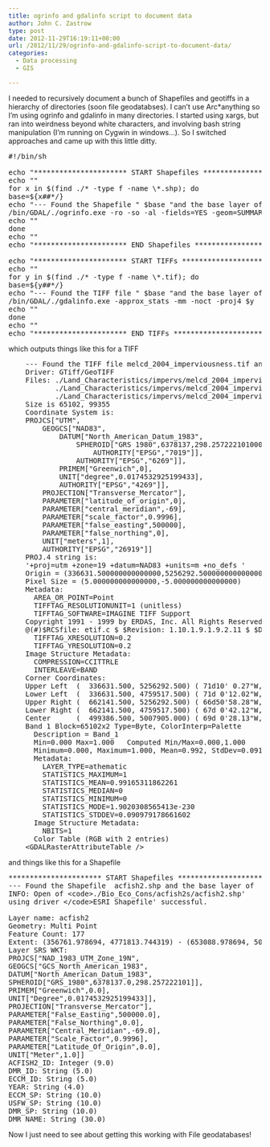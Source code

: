 ```yaml
---
title: ogrinfo and gdalinfo script to document data
author: John C. Zastrow
type: post
date: 2012-11-29T16:19:11+00:00
url: /2012/11/29/ogrinfo-and-gdalinfo-script-to-document-data/
categories:
  - Data processing
  - GIS

---
```

I needed to recursively document a bunch of Shapefiles and geotiffs in a hierarchy of directories (soon file geodatabses). I can&#8217;t use Arc*anything so I&#8217;m using ogrinfo and gdalinfo in many directories. I started using xargs, but ran into weirdness beyond white characters, and involving bash string manipulation (I&#8217;m running on Cygwin in windows&#8230;). So I switched approaches and came up with this little ditty.

<pre class="lang:bash decode:1 " >#!/bin/sh

echo "********************** START Shapefiles ***********************"
echo ""
for x in $(find ./* -type f -name \*.shp); do
base=${x##*/}
echo "--- Found the Shapefile " $base "and the base layer of " ${base%.*}
/bin/GDAL/./ogrinfo.exe -ro -so -al -fields=YES -geom=SUMMARY $x
echo ""
done
echo ""
echo "********************** END Shapefiles ***********************"

echo "********************** START TIFFs ***********************"
echo ""
for y in $(find ./* -type f -name \*.tif); do
base=${y##*/}
echo "--- Found the TIFF file " $base "and the base layer of " ${base%.*}
/bin/GDAL/./gdalinfo.exe -approx_stats -mm -noct -proj4 $y
echo ""
done
echo ""
echo "********************** END TIFFs ***********************"
</pre>

which outputs things like this for a TIFF

<pre>    --- Found the TIFF file melcd_2004_imperviousness.tif and the base layer of melcd_2004_imperviousness
    Driver: GTiff/GeoTIFF
    Files: ./Land_Characteristics/impervs/melcd_2004_imperviousness.tif
           ./Land_Characteristics/impervs/melcd_2004_imperviousness.tfw
           ./Land_Characteristics/impervs/melcd_2004_imperviousness.aux
    Size is 65102, 99355
    Coordinate System is:
    PROJCS["UTM",
        GEOGCS["NAD83",
            DATUM["North_American_Datum_1983",
                SPHEROID["GRS 1980",6378137,298.2572221010002,
                    AUTHORITY["EPSG","7019"]],
                AUTHORITY["EPSG","6269"]],
            PRIMEM["Greenwich",0],
            UNIT["degree",0.0174532925199433],
            AUTHORITY["EPSG","4269"]],
        PROJECTION["Transverse_Mercator"],
        PARAMETER["latitude_of_origin",0],
        PARAMETER["central_meridian",-69],
        PARAMETER["scale_factor",0.9996],
        PARAMETER["false_easting",500000],
        PARAMETER["false_northing",0],
        UNIT["meters",1],
        AUTHORITY["EPSG","26919"]]
    PROJ.4 string is:
    '+proj=utm +zone=19 +datum=NAD83 +units=m +no_defs '
    Origin = (336631.500000000000000,5256292.500000000000000)
    Pixel Size = (5.000000000000000,-5.000000000000000)
    Metadata:
      AREA_OR_POINT=Point
      TIFFTAG_RESOLUTIONUNIT=1 (unitless)
      TIFFTAG_SOFTWARE=IMAGINE TIFF Support
    Copyright 1991 - 1999 by ERDAS, Inc. All Rights Reserved
    @(#)$RCSfile: etif.c $ $Revision: 1.10.1.9.1.9.2.11 $ $Date: 2004/09/15 18:42:01EDT $
      TIFFTAG_XRESOLUTION=0.2
      TIFFTAG_YRESOLUTION=0.2
    Image Structure Metadata:
      COMPRESSION=CCITTRLE
      INTERLEAVE=BAND
    Corner Coordinates:
    Upper Left  (  336631.500, 5256292.500) ( 71d10' 0.27"W, 47d26'22.55"N)
    Lower Left  (  336631.500, 4759517.500) ( 71d 0'12.02"W, 42d58'14.82"N)
    Upper Right (  662141.500, 5256292.500) ( 66d50'58.28"W, 47d26'23.65"N)
    Lower Right (  662141.500, 4759517.500) ( 67d 0'42.12"W, 42d58'15.76"N)
    Center      (  499386.500, 5007905.000) ( 69d 0'28.13"W, 45d13'28.69"N)
    Band 1 Block=65102x2 Type=Byte, ColorInterp=Palette
      Description = Band_1
      Min=0.000 Max=1.000   Computed Min/Max=0.000,1.000
      Minimum=0.000, Maximum=1.000, Mean=0.992, StdDev=0.091
      Metadata:
        LAYER_TYPE=athematic
        STATISTICS_MAXIMUM=1
        STATISTICS_MEAN=0.99165311862261
        STATISTICS_MEDIAN=0
        STATISTICS_MINIMUM=0
        STATISTICS_MODE=1.9020308565413e-230
        STATISTICS_STDDEV=0.090979178661602
      Image Structure Metadata:
        NBITS=1
      Color Table (RGB with 2 entries)
    &lt;GDALRasterAttributeTable /&gt;</pre>

and things like this for a Shapefile

<pre>********************** START Shapefiles ***********************
--- Found the Shapefile  acfish2.shp and the base layer of  acfish2
INFO: Open of &lt;code&gt;./Bio_Eco_Cons/acfish2s/acfish2.shp'
using driver &lt;/code&gt;ESRI Shapefile' successful.

Layer name: acfish2
Geometry: Multi Point
Feature Count: 177
Extent: (356761.978694, 4771813.744319) - (653088.978694, 5004932.744319)
Layer SRS WKT:
PROJCS["NAD_1983_UTM_Zone_19N",
GEOGCS["GCS_North_American_1983",
DATUM["North_American_Datum_1983",
SPHEROID["GRS_1980",6378137.0,298.257222101]],
PRIMEM["Greenwich",0.0],
UNIT["Degree",0.0174532925199433]],
PROJECTION["Transverse_Mercator"],
PARAMETER["False_Easting",500000.0],
PARAMETER["False_Northing",0.0],
PARAMETER["Central_Meridian",-69.0],
PARAMETER["Scale_Factor",0.9996],
PARAMETER["Latitude_Of_Origin",0.0],
UNIT["Meter",1.0]]
ACFISH2_ID: Integer (9.0)
DMR_ID: String (5.0)
ECCM_ID: String (5.0)
YEAR: String (4.0)
ECCM_SP: String (10.0)
USFW_SP: String (10.0)
DMR_SP: String (10.0)
DMR_NAME: String (30.0)</pre>

Now I just need to see about getting this working with File geodatabases!